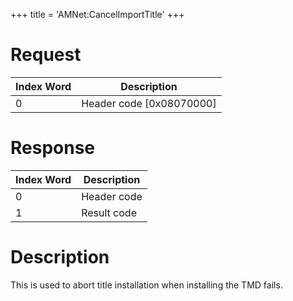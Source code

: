 +++
title = 'AMNet:CancelImportTitle'
+++

# Request

| Index Word | Description                |
|------------|----------------------------|
| 0          | Header code \[0x08070000\] |

# Response

| Index Word | Description |
|------------|-------------|
| 0          | Header code |
| 1          | Result code |

# Description

This is used to abort title installation when installing the TMD fails.
